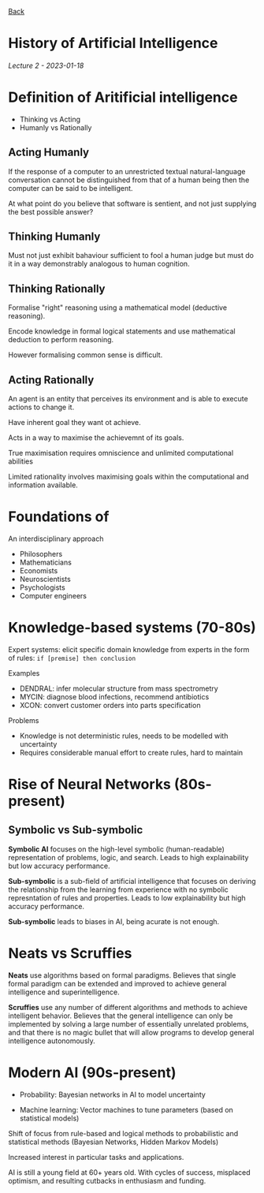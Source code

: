 [Back](./readme.md)
# History of Artificial Intelligence
###### Lecture 2 - 2023-01-18
# Definition of Aritificial intelligence
- Thinking vs Acting
- Humanly vs Rationally

## Acting Humanly
If the response of a computer to an unrestricted textual natural-language conversation cannot be distinguished from that of a human being then the computer can be said to be intelligent.

At what point do you believe that software is sentient, and not just supplying the best possible answer?

## Thinking Humanly
Must not just exhibit bahaviour sufficient to fool a human judge but must do it in a way demonstrably analogous to human cognition.


## Thinking Rationally
Formalise "right" reasoning using a mathematical model (deductive reasoning).

Encode knowledge in formal logical statements and use mathematical deduction to perform reasoning.

However formalising common sense is difficult.

## Acting Rationally
An agent is an entity that perceives its environment and is able to execute actions to change it.

Have inherent goal they want ot achieve.

Acts in a way to maximise the achievemnt of its goals.

True maximisation requires omniscience and unlimited computational abilities

Limited rationality involves maximising goals within the computational and information available.

# Foundations of
An interdisciplinary approach
- Philosophers
- Mathematicians
- Economists
- Neuroscientists
- Psychologists
- Computer engineers

# Knowledge-based systems (70-80s)
Expert systems: elicit specific domain knowledge from experts in the form of rules: `if [premise] then conclusion`

Examples
- DENDRAL: infer molecular structure from mass spectrometry
- MYCIN: diagnose blood infections, recommend antibiotics
- XCON: convert customer orders into parts specification

Problems
- Knowledge is not deterministic rules, needs to be modelled with uncertainty
- Requires considerable manual effort to create rules, hard to maintain

# Rise of Neural Networks (80s-present)
## Symbolic vs Sub-symbolic
**Symbolic AI** focuses on the high-level symbolic (human-readable) representation of problems, logic, and search. Leads to high explainability but low accuracy performance.

**Sub-symbolic** is a sub-field of artificial intelligence that focuses on deriving the relationship from the learning from experience with no symbolic represntation of rules and properties. Leads to low explainability but high accuracy performance.

**Sub-symbolic** leads to biases in AI, being acurate is not enough.

# Neats vs Scruffies
**Neats** use algorithms based on formal paradigms. Believes that single formal paradigm can be extended and improved to achieve general intelligence and superintelligence.

**Scruffies** use any number of different algorithms and methods to achieve intelligent behavior. Believes that the general intelligence can only be implemented by solving a large number of essentially unrelated problems, and that there is no magic bullet that will allow programs to develop general intelligence autonomously.

# Modern AI (90s-present)
- Probability: Bayesian networks in AI to model uncertainty


- Machine learning: Vector machines to tune parameters (based on statistical models)

Shift of focus from rule-based and logical methods to probabilistic and statistical methods (Bayesian Networks, Hidden Markov Models)

Increased interest in particular tasks and applications.

AI is still a young field at 60+ years old. With cycles of success, misplaced optimism, and resulting cutbacks in enthusiasm and funding.
